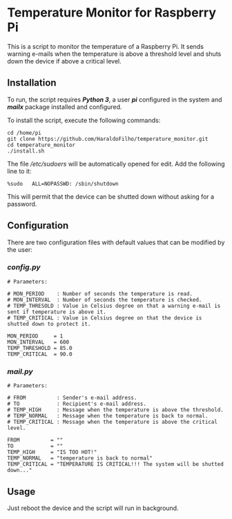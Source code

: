 # Temperature Monitor for Raspberry Pi

This is a script to monitor the temperature of a Raspberry Pi. It sends warning e-mails when the temperature is above a threshold level and shuts down the device if above a critical level.

## Installation

To run, the script requires **_Python 3_**, a user **_pi_** configured in the system and **_mailx_** package installed and configured.

To install the script, execute the following commands: 

```
cd /home/pi
git clone https://github.com/HaraldoFilho/temperature_monitor.git
cd temperature_monitor
./install.sh
```

The file _/etc/sudoers_ will be automatically opened for edit. Add the following line to it:

```
%sudo   ALL=NOPASSWD: /sbin/shutdown
```

This will permit that the device can be shutted down without asking for a password.

## Configuration

There are two configuration files with default values that can be modified by the user:

### _config.py_

```
# Parameters:

# MON_PERIOD    : Number of seconds the temperature is read. 
# MON_INTERVAL  : Number of seconds the temperature is checked. 
# TEMP_THRESOLD : Value in Celsius degree on that a warning e-mail is sent if temperature is above it.
# TEMP_CRITICAL : Value in Celsius degree on that the device is shutted down to protect it.

MON_PERIOD     = 1
MON_INTERVAL   = 600
TEMP_THRESHOLD = 85.0
TEMP_CRITICAL  = 90.0
```

### _mail.py_

```
# Parameters:

# FROM          : Sender's e-mail address. 
# TO            : Recipient's e-mail address.
# TEMP_HIGH     : Message when the temperature is above the threshold. 
# TEMP_NORMAL   : Message when the temperature is back to normal. 
# TEMP_CRITICAL : Message when the temperature is above the critical level. 

FROM          = ""
TO            = ""
TEMP_HIGH     = "IS TOO HOT!"
TEMP_NORMAL   = "temperature is back to normal"
TEMP_CRITICAL = "TEMPERATURE IS CRITICAL!!! The system will be shutted down..."
```

## Usage

Just reboot the device and the script will run in background.


